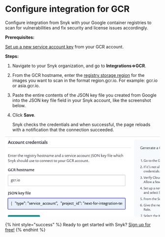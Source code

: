 # Configure integration for GCR

Configure integration from Snyk with your Google container registries to scan for vulnerabilities and fix security and license issues accordingly.

**Prerequisites:**

[Set up a new service account key](https://support.snyk.io/hc/articles/360004191777#UUID-53c3d159-a436-9605-ec76-6bdc016fd824/) from your GCR account.

**Steps:**

1. Navigate to your Snyk organization, and go to **Integrations=&gt;GCR**.
2. From the GCR hostname, enter the [registry storage region](https://cloud.google.com/container-registry/docs/pushing-and-pulling/) for the images you want to scan in the format region.gcr.io. For example: gcr.io or asia.gcr.io.
3. Paste the entire contents of the JSON key file you created from Google into the JSON key file field in your Snyk account, like the screenshot below. 
4. Click **Save**.

   Snyk checks the credentials and when successful, the page reloads with a notification that the connection succeeded.

![GCR\_configur.png](../../../.gitbook/assets/uuid-47cf04cb-248e-5d0f-d35a-f36fbb624614-en.png/)

{% hint style="success" %}
Ready to get started with Snyk? [Sign up for free!](https://snyk.io/login?cta=sign-up&loc=footer&page=support_docs_page)
{% endhint %}

